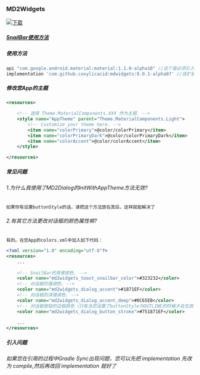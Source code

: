 ### MD2Widgets

[ ![下载](https://api.bintray.com/packages/coxylicacid-official/MD2Widgets/mdwidgets/images/download.svg?version=0.0.1-alpha07) ](https://bintray.com/coxylicacid-official/MD2Widgets/mdwidgets/0.0.1-alpha07/link)

##### [SnailBar使用方法](https://github.com/coxylicacid/MD2Widgets/blob/master/SnailBar%20%E4%BD%BF%E7%94%A8%E6%96%87%E6%A1%A3.md)

##### 使用方法

```gradle
api "com.google.android.material:material:1.1.0-alpha10" //这个是必须引入的，官方的库，且需要使用api引入
implementation 'com.github.coxylicacid:mdwidgets:0.0.1-alpha07' //该扩展库
```

##### 修改您App的主题

```xml
<resources>

    <!-- 选择 Theme.MaterialComponents.XXX 作为主题. -->
    <style name="AppTheme" parent="Theme.MaterialComponents.Light">
        <!-- Customize your theme here. -->
        <item name="colorPrimary">@color/colorPrimary</item>
        <item name="colorPrimaryDark">@color/colorPrimaryDark</item>
        <item name="colorAccent">@color/colorAccent</item>
    </style>

</resources>
```

##### 常见问题

###### 1.为什么我使用了MD2Dialog的initWithAppTheme方法无效?
`如果你有设置buttonStyle的话，请把这个方法放在其后，这样就能解决了`

###### 2.有其它方法更改对话框的颜色属性嘛?
`有的。在您App的colors.xml中加入如下代码：`

```xml
<?xml version="1.0" encoding="utf-8"?>
<resources>
    ...
    
    <!-- SnailBar的背景颜色. -->
    <color name="md2widgets_toast_snailbar_color">#323232</color>
    <!-- 对话框的强调色. -->
    <color name="md2widgets_dialog_accent">#1871EF</color>
    <!-- 对话框的深强调色. -->
    <color name="md2widgets_dialog_accent_deep">#0C65EB</color>
    <!-- 对话框按钮的边框颜色（只有当您设置了buttonStyle为OUTLINE的时候才会生效嗷）. -->
    <color name="md2widgets_dialog_button_stroke">#751871EF</color>
    
    ...
</resources>
```

##### 引入问题

###### 如果您在引用的过程中Gradle Sync出现问题，您可以先把 implementation 先改为 compile,然后再改回 implementation 就好了
